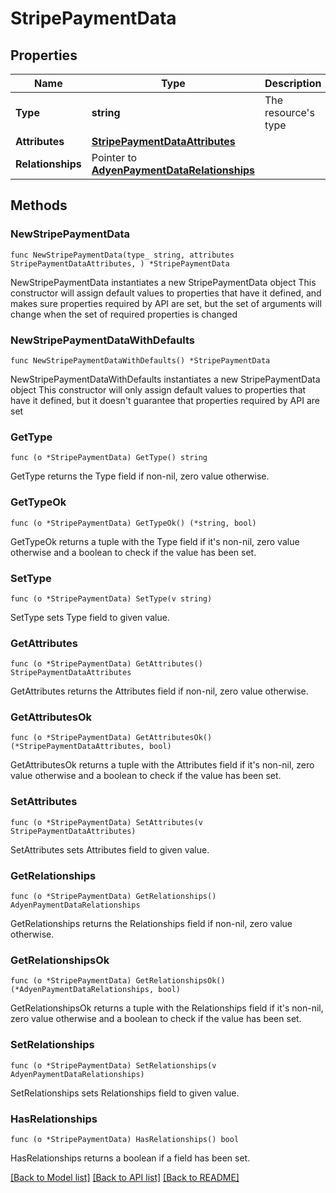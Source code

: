 # StripePaymentData

## Properties

Name | Type | Description | Notes
------------ | ------------- | ------------- | -------------
**Type** | **string** | The resource&#39;s type | [default to "stripe_payments"]
**Attributes** | [**StripePaymentDataAttributes**](StripePaymentDataAttributes.md) |  | 
**Relationships** | Pointer to [**AdyenPaymentDataRelationships**](AdyenPaymentDataRelationships.md) |  | [optional] 

## Methods

### NewStripePaymentData

`func NewStripePaymentData(type_ string, attributes StripePaymentDataAttributes, ) *StripePaymentData`

NewStripePaymentData instantiates a new StripePaymentData object
This constructor will assign default values to properties that have it defined,
and makes sure properties required by API are set, but the set of arguments
will change when the set of required properties is changed

### NewStripePaymentDataWithDefaults

`func NewStripePaymentDataWithDefaults() *StripePaymentData`

NewStripePaymentDataWithDefaults instantiates a new StripePaymentData object
This constructor will only assign default values to properties that have it defined,
but it doesn't guarantee that properties required by API are set

### GetType

`func (o *StripePaymentData) GetType() string`

GetType returns the Type field if non-nil, zero value otherwise.

### GetTypeOk

`func (o *StripePaymentData) GetTypeOk() (*string, bool)`

GetTypeOk returns a tuple with the Type field if it's non-nil, zero value otherwise
and a boolean to check if the value has been set.

### SetType

`func (o *StripePaymentData) SetType(v string)`

SetType sets Type field to given value.


### GetAttributes

`func (o *StripePaymentData) GetAttributes() StripePaymentDataAttributes`

GetAttributes returns the Attributes field if non-nil, zero value otherwise.

### GetAttributesOk

`func (o *StripePaymentData) GetAttributesOk() (*StripePaymentDataAttributes, bool)`

GetAttributesOk returns a tuple with the Attributes field if it's non-nil, zero value otherwise
and a boolean to check if the value has been set.

### SetAttributes

`func (o *StripePaymentData) SetAttributes(v StripePaymentDataAttributes)`

SetAttributes sets Attributes field to given value.


### GetRelationships

`func (o *StripePaymentData) GetRelationships() AdyenPaymentDataRelationships`

GetRelationships returns the Relationships field if non-nil, zero value otherwise.

### GetRelationshipsOk

`func (o *StripePaymentData) GetRelationshipsOk() (*AdyenPaymentDataRelationships, bool)`

GetRelationshipsOk returns a tuple with the Relationships field if it's non-nil, zero value otherwise
and a boolean to check if the value has been set.

### SetRelationships

`func (o *StripePaymentData) SetRelationships(v AdyenPaymentDataRelationships)`

SetRelationships sets Relationships field to given value.

### HasRelationships

`func (o *StripePaymentData) HasRelationships() bool`

HasRelationships returns a boolean if a field has been set.


[[Back to Model list]](../README.md#documentation-for-models) [[Back to API list]](../README.md#documentation-for-api-endpoints) [[Back to README]](../README.md)


